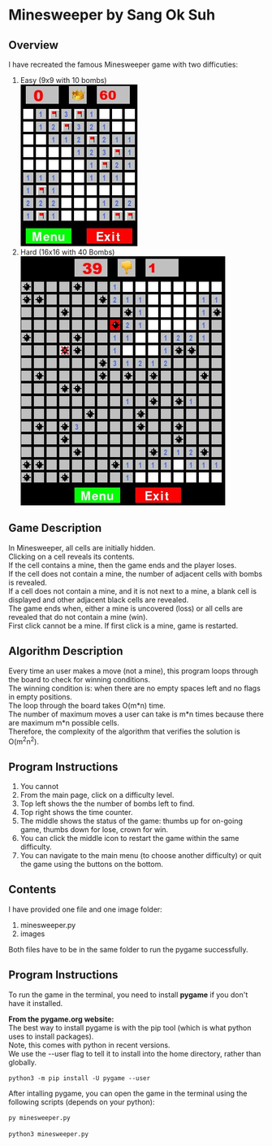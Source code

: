 # Minesweeper by Sang Ok Suh

## Overview  
I have recreated the famous Minesweeper game with two difficuties:  
1. Easy (9x9 with 10 bombs)  
![](images/easy.JPG)
2. Hard (16x16 with 40 Bombs)  
![](images/hard.JPG)

## Game Description  
In Minesweeper, all cells are initially hidden.  
Clicking on a cell reveals its contents.  
If the cell contains a mine, then the game ends and the player loses.  
If the cell does not contain a mine, the number of adjacent cells with bombs is revealed.  
If a cell does not contain a mine, and it is not next to a mine, a blank cell is displayed and other adjacent black cells are revealed.  
The game ends when, either a mine is uncovered (loss) or all cells are revealed that do not contain a mine (win).  
First click cannot be a mine. If first click is a mine, game is restarted.  

## Algorithm Description
Every time an user makes a move (not a mine), this program loops through the board to check for winning conditions.  
The winning condition is: when there are no empty spaces left and no flags in empty positions.  
The loop through the board takes O(m\*n) time.  
The number of maximum moves a user can take is m\*n times because there are maximum m\*n possible cells.  
Therefore, the complexity of the algorithm that verifies the solution is O(m<sup>2</sup>n<sup>2</sup>).  

## Program Instructions  
1. You cannot 
1. From the main page, click on a difficulty level.  
2. Top left shows the the number of bombs left to find.  
3. Top right shows the time counter.  
4. The middle shows the status of the game: thumbs up for on-going game, thumbs down for lose, crown for win.
5. You can click the middle icon to restart the game within the same difficulty.  
6. You can navigate to the main menu (to choose another difficulty) or quit the game using the buttons on the bottom.  

## Contents  
I have provided one file and one image folder:  

1. minesweeper.py  
2. images  

Both files have to be in the same folder to run the pygame successfully.  

## Program Instructions  
To run the game in the terminal, you need to install **pygame** if you don't have it installed.  

**From the pygame.org website:**    
The best way to install pygame is with the pip tool (which is what python uses to install packages).   
Note, this comes with python in recent versions.   
We use the --user flag to tell it to install into the home directory, rather than globally.  

	python3 -m pip install -U pygame --user  
	

After intalling pygame, you can open the game in the terminal using the following scripts (depends on your python):  
	
	py minesweeper.py  
	
	python3 minesweeper.py  
